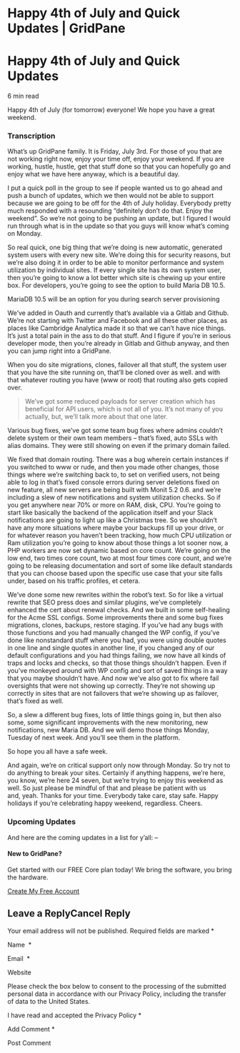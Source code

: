 # Happy 4th of July and Quick Updates | GridPane

# Happy 4th of July and Quick Updates

 

6 min read

Happy 4th of July (for tomorrow) everyone! We hope you have a great weekend.

### Transcription

What’s up GridPane family. It is Friday, July 3rd. For those of you that are not working right now, enjoy your time off, enjoy your weekend. If you are working, hustle, hustle, get that stuff done so that you can hopefully go and enjoy what we have here anyway, which is a beautiful day.

I put a quick poll in the group to see if people wanted us to go ahead and push a bunch of updates, which we then would not be able to support because we are going to be off for the 4th of July holiday. Everybody pretty much responded with a resounding “definitely don’t do that. Enjoy the weekend”. So we’re not going to be pushing an update, but I figured I would run through what is in the update so that you guys will know what’s coming on Monday.

So real quick, one big thing that we’re doing is new automatic, generated system users with every new site. We’re doing this for security reasons, but we’re also doing it in order to be able to monitor performance and system utilization by individual sites. If every single site has its own system user, then you’re going to know a lot better which site is chewing up your entire box. For developers, you’re going to see the option to build Maria DB 10.5.

MariaDB 10.5 will be an option for you during search server provisioning

We’ve added in Oauth and currently that’s available via a Gitlab and Github. We’re not starting with Twitter and Facebook and all these other places, as places like Cambridge Analytica made it so that we can’t have nice things. It’s just a total pain in the ass to do that stuff. And I figure if you’re in serious developer mode, then you’re already in Gitlab and Github anyway, and then you can jump right into a GridPane.

When you do site migrations, clones, failover all that stuff, the system user that you have the site running on, that’ll be cloned over as well. and with that whatever routing you have (www or root) that routing also gets copied over.

>We’ve got some reduced payloads for server creation which has beneficial for API users, which is not all of you. It’s not many of you actually, but, we’ll talk more about that one later.

Various bug fixes, we’ve got some team bug fixes where admins couldn’t delete system or their own team members – that’s fixed, auto SSLs with alias domains. They were still showing on even if the primary domain failed.

We fixed that domain routing. There was a bug wherein certain instances if you switched to www or rude, and then you made other changes, those things where we’re switching back to, to set on verified users, not being able to log in that’s fixed console errors during server deletions fixed on new feature, all new servers are being built with Monit 5.2 0.6. and we’re including a slew of new notifications and system utilization checks. So if you get anywhere near 70% or more on RAM, disk, CPU. You’re going to start like basically the backend of the application itself and your Slack notifications are going to light up like a Christmas tree. So we shouldn’t have any more situations where maybe your backups fill up your drive, or for whatever reason you haven’t been tracking, how much CPU utilization or Ram utilization you’re going to know about those things a lot sooner now, a PHP workers are now set dynamic based on core count. We’re going on the low end, two times core count, two at most four times core count, and we’re going to be releasing documentation and sort of some like default standards that you can choose based upon the specific use case that your site falls under, based on his traffic profiles, et cetera.

We’ve done some new rewrites within the robot’s text. So for like a virtual rewrite that SEO press does and similar plugins, we’ve completely enhanced the cert about renewal checks. And we built in some self-healing for the Acme SSL configs. Some improvements there and some bug fixes migrations, clones, backups, restore staging. If you’ve had any bugs with those functions and you had manually changed the WP config, if you’ve done like nonstandard stuff where you had, you were using double quotes in one line and single quotes in another line, if you changed any of our default configurations and you had things failing, we now have all kinds of traps and locks and checks, so that those things shouldn’t happen. Even if you’ve monkeyed around with WP config and sort of saved things in a way that you maybe shouldn’t have. And now we’ve also got to fix where fail oversights that were not showing up correctly. They’re not showing up correctly in sites that are not failovers that we’re showing up as failover, that’s fixed as well.

So, a slew a different bug fixes, lots of little things going in, but then also some, some significant improvements with the new monitoring, new notifications, new Maria DB. And we will demo those things Monday, Tuesday of next week. And you’ll see them in the platform.

So hope you all have a safe week.

And again, we’re on critical support only now through Monday. So try not to do anything to break your sites. Certainly if anything happens, we’re here, you know, we’re here 24 seven, but we’re trying to enjoy this weekend as well. So just please be mindful of that and please be patient with us and, yeah. Thanks for your time. Everybody take care, stay safe. Happy holidays if you’re celebrating happy weekend, regardless. Cheers.

### Upcoming Updates

And here are the coming updates in a list for y’all: –

 

#### New to GridPane?

Get started with our FREE Core plan today! We bring the software, you bring the hardware.

[Create My Free Account](https://gridpane.com/checkout/?plan=core)

## Leave a ReplyCancel Reply

Your email address will not be published. Required fields are marked *

Name  *

Email  *

Website

Please check the box below to consent to the processing of the submitted personal data in accordance with our Privacy Policy, including the transfer of data to the United States.

I have read and accepted the Privacy Policy
		 *

Add Comment *

Post Comment

 

 